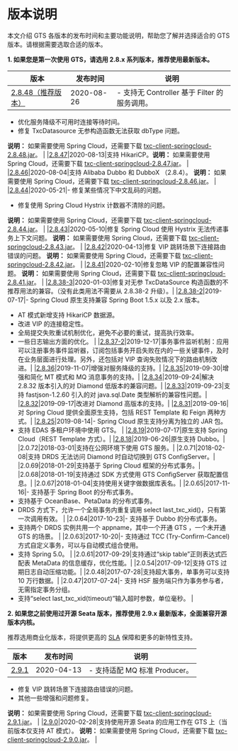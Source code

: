 # 版本说明

本文介绍 GTS 各版本的发布时间和主要功能说明，帮助您了解并选择适合的 GTS 版本。请根据需要选取合适的版本。

**1. 如果您是第一次使用 GTS，请选用 2.8.x 系列版本，推荐使用最新版本。**

|版本|发布时间|说明|
|--|----|--|
|[2.8.48（推荐版本）](http://txc-console.oss-cn-beijing.aliyuncs.com/sdk/txc-client-2.8.48.jar)|2020-08-26|-   支持无 Controller 基于 Filter 的服务调用。
-   优化服务降级不可用时连接等待时间。
-   修复 TxcDatasource 无参构造函数无法获取 dbType 问题。

**说明：** 如果需要使用 Spring Cloud，还需要下载 [txc-client-springcloud-2.8.48.jar](http://txc-console.oss-cn-beijing.aliyuncs.com/sdk/txc-client-springcloud-2.8.48.jar)。 |
|[2.8.47](http://txc-console.oss-cn-beijing.aliyuncs.com/sdk/txc-client-2.8.47.jar)|2020-08-13|支持 HikariCP。**说明：** 如果需要使用 Spring Cloud，还需要下载 [txc-client-springcloud-2.8.47.jar](http://txc-console.oss-cn-beijing.aliyuncs.com/sdk/txc-client-springcloud-2.8.47.jar)。 |
|[2.8.46](http://txc-console.oss-cn-beijing.aliyuncs.com/sdk/txc-client-2.8.46.jar)|2020-08-04|支持 Alibaba Dubbo 和 DubboX （2.8.4）。 **说明：** 如果需要使用 Spring Cloud，还需要下载 [txc-client-springcloud-2.8.46.jar](http://txc-console.oss-cn-beijing.aliyuncs.com/sdk/txc-client-springcloud-2.8.46.jar)。 |
|[2.8.44](http://txc-console.oss-cn-beijing.aliyuncs.com/sdk/txc-client-2.8.44.jar)|2020-05-21|-   修复某些情况下中文乱码的问题。
-   修复使用 Spring Cloud Hystrix 计数器不清除的问题。

**说明：** 如果需要使用 Spring Cloud，还需要下载 [txc-client-springcloud-2.8.44.jar](http://txc-console.oss-cn-beijing.aliyuncs.com/sdk/txc-client-springcloud-2.8.44.jar)。 |
|[2.8.43](http://txc-console.oss-cn-beijing.aliyuncs.com/sdk/txc-client-2.8.43.jar)|2020-05-10|修复 Spring Cloud 使用 Hystrix 无法传递事务上下文问题。 **说明：** 如果需要使用 Spring Cloud，还需要下载 [txc-client-springcloud-2.8.43.jar](http://txc-console.oss-cn-beijing.aliyuncs.com/sdk/txc-client-springcloud-2.8.43.jar)。 |
|[2.8.42](http://txc-console.oss-cn-beijing.aliyuncs.com/sdk/txc-client-2.8.42.jar)|2020-04-13|修复 VIP 跳转场景下连接路由错误的问题。 **说明：** 如果需要使用 Spring Cloud，还需要下载 [txc-client-springcloud-2.8.42.jar](http://txc-console.oss-cn-beijing.aliyuncs.com/sdk/txc-client-springcloud-2.8.42.jar)。 |
|[2.8.41](http://txc-console.oss-cn-beijing.aliyuncs.com/sdk/txc-client-2.8.41.jar)|2020-02-10|修复忽略 VIP 的配置兼容性问题。 **说明：** 如果需要使用 Spring Cloud，还需要下载 [txc-client-springcloud-2.8.41.jar](http://txc-console.oss-cn-beijing.aliyuncs.com/sdk/txc-client-springcloud-2.8.41.jar)。 |
|[2.8.38-3](http://txc-console.oss-cn-beijing.aliyuncs.com/sdk/txc-client-2.8.38-3.jar?spm=a2c4g.11186623.2.10.747d359d5AvWYq&file=txc-client-2.8.38-3.jar)|2020-01-03|修复对无参 TxcDataSource 构造函数的不推荐用法的兼容。（没有此类用法不需要从 2.8.38-2 升级）。|
|[2.8.38-2](http://txc-console.oss-cn-beijing.aliyuncs.com/sdk/txc-client-2.8.38-2.jar?spm=a2c4g.11186623.2.10.747d359d5AvWYq&file=txc-client-2.8.38-2.jar)|2019-07-17|-   Spring Cloud 原生支持兼容 Spring Boot 1.5.x 以及 2.x 版本。
-   AT 模式新增支持 HikariCP 数据源。
-   改进 VIP 的连接稳定性。
-   全局提交失败重试机制优化，避免不必要的重试，提高执行效率。
-   一些日志输出方面的优化。 |
|[2.8.37-2](http://txc-console.oss-cn-beijing.aliyuncs.com/sdk/txc-client-2.8.37-2.jar?spm=a2c4g.11186623.2.10.747d359d5AvWYq&file=txc-client-2.8.37-2.jar)|2019-12-17|事务事件监听机制：应用可以注册事务事件监听器，订阅包括事务开启失败在内的一些关键事件，及时在业务层面进行处理。另外，还包括对 VIP 查询失败情况下的路由机制改进。|
|[2.8.36](http://txc-console.oss-cn-beijing.aliyuncs.com/sdk/txc-client-2.8.36.jar?spm=a2c4g.11186623.2.10.747d359d5AvWYq&file=txc-client-2.8.36.jar)|2019-11-07|增强对服务降级的支持。|
|[2.8.35](http://txc-console.oss-cn-beijing.aliyuncs.com/sdk/txc-client-2.8.35.jar?spm=a2c4g.11186623.2.10.747d359d5AvWYq&file=txc-client-2.8.35.jar)|2019-09-30|增强和简化 MT 模式和 MQ 消息事务的支持。|
|[2.8.34](http://txc-console.oss-cn-beijing.aliyuncs.com/sdk/txc-client-2.8.34.jar?spm=a2c4g.11186623.2.10.747d359d5AvWYq&file=txc-client-2.8.34.jar)|2019-09-24|解决 2.8.32 版本引入的对 Diamond 低版本的兼容问题。|
|[2.8.33](http://txc-console.oss-cn-beijing.aliyuncs.com/sdk/txc-client-2.8.33.jar?spm=a2c4g.11186623.2.10.747d359d5AvWYq&file=txc-client-2.8.33.jar)|2019-09-23|支持 fastjson-1.2.60 引入的对 java.sql.Date 类型解析的兼容性问题。|
|[2.8.32](http://txc-console.oss-cn-beijing.aliyuncs.com/sdk/txc-client-2.8.32.jar?spm=a2c4g.11186623.2.10.747d359d5AvWYq&file=txc-client-2.8.32.jar)|2019-09-17|改进对 Diamond 高版本的支持。|
|[2.8.31](http://txc-console.oss-cn-beijing.aliyuncs.com/sdk/txc-client-2.8.31.jar?spm=a2c4g.11186623.2.10.747d359d5AvWYq&file=txc-client-2.8.31.jar)|2019-09-16|对 Spring Cloud 提供全面原生支持，包括 REST Template 和 Feign 两种方式。|
|[2.8.25](http://txc-console.oss-cn-beijing.aliyuncs.com/sdk/txc-client-2.8.19.jar?spm=a2c4g.11186623.2.10.747d359d5AvWYq&file=txc-client-2.8.18.jar)|2019-08-14|-   Spring Cloud 原生支持分离为独立的 JAR 包。
-   支持 EDAS 多租户环境中使用 GTS。 |
|[2.8.19](http://txc-console.oss-cn-beijing.aliyuncs.com/sdk/txc-client-2.8.19.jar?spm=a2c4g.11186623.2.10.747d359d5AvWYq&file=txc-client-2.8.19.jar)|2019-07-17|原生支持 Spring Cloud（REST Template 方式）。|
|[2.8.18](http://txc-console.oss-cn-beijing.aliyuncs.com/sdk/txc-client-2.8.19.jar?spm=a2c4g.11186623.2.10.747d359d5AvWYq&file=txc-client-2.8.18.jar)|2019-06-26|原生支持 Dubbo。|
|2.0.72|2018-03-01|支持在公网环境下使用 GTS 服务。|
|2.0.71|2018-02-08|支持 DRDS 无法访问 Diamond 时自动切换到 GTS ConfigServer。|
|2.0.69|2018-01-29|支持基于 Spring Cloud 框架的分布式事务。|
|2.0.68|2018-01-19|支持通过 SDK 方式使用 GTS ConfigServer 获取配置信息。|
|2.0.67|2018-01-04|支持使用关键字做数据库表名。|
|2.0.65|2017-11-16|-   支持基于 Spring Boot 的分布式事务。
-   支持基于 OceanBase、PetaData 的分布式事务。
-   DRDS 方式下，允许一个全局事务内重复调用 select last\_txc\_xid\(\)，只有第一次调用有效。 |
|2.0.64|2017-10-23|-   支持基于 Dubbo 的分布式事务。
-   支持两个 DRDS 实例共用一个 appname，其中一个开通 GTS ，一个未开通 GTS 的场景。 |
|2.0.63|2017-10-20|-   支持通过 TCC \(Try-Confirm-Cancel\) 方式自定义事务，可以与自动模式组合使用。
-   支持 Spring 5.0。 |
|2.0.61|2017-09-29|支持通过“skip table”正则表达式匹配表 MetaData 的信息缓存，优化性能。|
|2.0.54|2017-09-12|支持 GTS 过期日志自动压缩功能。|
|2.0.48|2017-07-28|支持超大事务，单事务可以支持 10 万行数据。|
|2.0.47|2017-07-24|-   支持 HSF 服务端只作为事务参与者，无需指定事务分组。
-   支持“select last\_txc\_xid\(timeout\)”输入超时参数，单位毫秒。 |

**2. 如果您之前使用过开源 Seata 版本，推荐使用 2.9.x 最新版本，全面兼容开源版本内核。**

推荐选用商业化版本，将提供更高的 [SLA](https://help.aliyun.com/document_detail/69326.html) 保障和更多的新特性支持。

|版本|发布时间|说明|
|--|----|--|
|[2.9.1](http://txc-console.oss-cn-beijing.aliyuncs.com/sdk/txc-client-2.9.1.jar)|2020-04-13|-   支持适配 MQ 标准 Producer。
-   修复 VIP 跳转场景下连接路由错误的问题。
-   其他一些增强和问题修复。

**说明：** 如果需要使用 Spring Cloud，还需要下载 [txc-client-springcloud-2.9.1.jar](http://txc-console.oss-cn-beijing.aliyuncs.com/sdk/txc-client-springcloud-2.9.1.jar)。 |
|[2.9.0](http://txc-console.oss-cn-beijing.aliyuncs.com/sdk/txc-client-2.9.0.jar)|2020-02-28|支持使用开源 Seata 的应用工作在 GTS 上（当前版本仅支持 AT 模式）。 **说明：** 如果需要使用 Spring Cloud，还需要下载 [txc-client-springcloud-2.9.0.jar](http://txc-console.oss-cn-beijing.aliyuncs.com/sdk/txc-client-springcloud-2.9.0.jar)。 |

